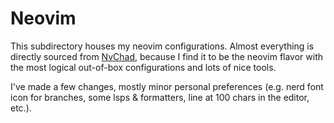 # Neovim
This subdirectory houses my neovim configurations.  Almost everything is directly sourced from
[NvChad](https://nvchad.com/), because I find it to be the neovim flavor with the most logical
out-of-box configurations and lots of nice tools.

I've made a few changes, mostly minor personal preferences (e.g. nerd font icon for branches, some
lsps & formatters, line at 100 chars in the editor, etc.).

